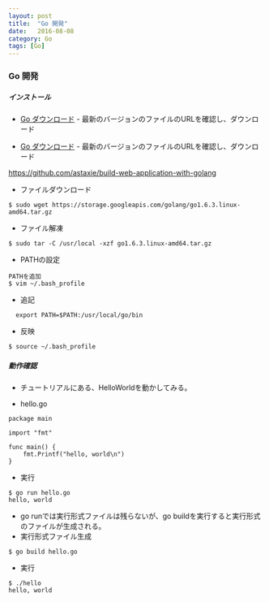 ```yaml
---
layout: post
title:  "Go 開発"
date:   2016-08-08
category: Go
tags: [Go]
---
```


### Go 開発



##### インストール


- [Go ダウンロード](https://golang.org/dl/) - 最新のバージョンのファイルのURLを確認し、ダウンロード

- [Go ダウンロード](https://github.com/astaxie/build-web-application-with-golang) - 最新のバージョンのファイルのURLを確認し、ダウンロード

https://github.com/astaxie/build-web-application-with-golang

- ファイルダウンロード

~~~
$ sudo wget https://storage.googleapis.com/golang/go1.6.3.linux-amd64.tar.gz
~~~

-  ファイル解凍

~~~
$ sudo tar -C /usr/local -xzf go1.6.3.linux-amd64.tar.gz
~~~

-  PATHの設定

~~~
PATHを追加
$ vim ~/.bash_profile 

~~~

-  追記

~~~
  export PATH=$PATH:/usr/local/go/bin
~~~

-  反映

~~~
$ source ~/.bash_profile 
~~~

#####  動作確認
- チュートリアルにある、HelloWorldを動かしてみる。

-  hello.go

~~~
package main

import "fmt"

func main() {
    fmt.Printf("hello, world\n")
}

~~~

-  実行

~~~
$ go run hello.go
hello, world

~~~

-  go runでは実行形式ファイルは残らないが、go buildを実行すると実行形式のファイルが生成される。
-  実行形式ファイル生成

~~~
$ go build hello.go 
~~~
-  実行

~~~
$ ./hello
hello, world
~~~